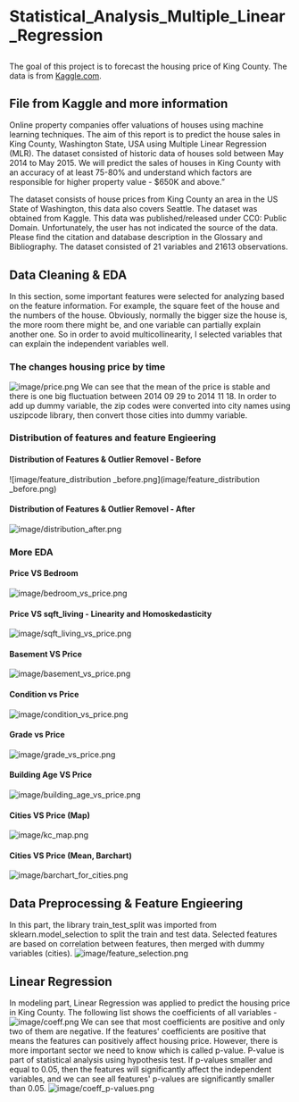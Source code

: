 # Statistical_Analysis_Multiple_Linear_Regression
##
The goal of this project is to forecast the housing price of King County.
The data is from [Kaggle.com](https://www.kaggle.com/shivachandel/kc-house-data/tasks).
## File from Kaggle and more information
Online property companies offer valuations of houses using machine learning techniques. The aim of this report is to predict the house sales in King County, Washington State, USA using Multiple Linear Regression (MLR). The dataset consisted of historic data of houses sold between May 2014 to May 2015.
We will predict the sales of houses in King County with an accuracy of at least 75-80% and understand which factors are responsible for higher property value - $650K and above.”

The dataset consists of house prices from King County an area in the US State of Washington, this data also covers Seattle. The dataset was obtained from Kaggle. This data was published/released under CC0: Public Domain. Unfortunately, the user has not indicated the source of the data. Please find the citation and database description in the Glossary and Bibliography.
The dataset consisted of 21 variables and 21613 observations.
## Data Cleaning & EDA
In this section, some important features were selected for analyzing based on the feature information. For example, the square feet of the house and the numbers of the house. Obviously, normally the bigger size the house is, the more room there might be, and one variable can partially explain another one. So in order to avoid multicollinearity, I selected variables that can explain the independent variables well.

### The changes housing price by time
![image/price.png](image/price.png)
We can see that the mean of the price is stable and there is one big fluctuation between 2014 09 29  to 2014 11 18.
In order to add up dummy variable, the zip codes were converted into city names using uszipcode library, then convert those cities into dummy variable.
###  Distribution of features and feature Engieering
####  Distribution of Features & Outlier Removel  - Before
![image/feature_distribution _before.png](image/feature_distribution _before.png)
####  Distribution of Features & Outlier Removel - After
![image/distribution_after.png](image/distribution_after.png)
### More EDA
#### Price VS Bedroom
![image/bedroom_vs_price.png](image/bedroom_vs_price.png)
#### Price VS sqft_living - Linearity and Homoskedasticity
![image/sqft_living_vs_price.png](image/sqft_living_vs_price.png)
#### Basement VS Price 
![image/basement_vs_price.png](image/basement_vs_price.png)
#### Condition vs Price 
![image/condition_vs_price.png](image/condition_vs_price.png)
####  Grade vs Price
![image/grade_vs_price.png](image/grade_vs_price.png)
#### Building   Age VS Price
![image/building_age_vs_price.png](image/building_age_vs_price.png)
#### Cities VS Price (Map)
![image/kc_map.png](image/kc_map.png)
#### Cities VS Price (Mean, Barchart)
![image/barchart_for_cities.png](image/barchart_for_cities.png)
## Data Preprocessing & Feature Engieering
In this part, the library train_test_split was imported from sklearn.model_selection to split the train and test data. Selected features are based on correlation between features, then merged with dummy variables (cities).
![image/feature_selection.png](image/feature_selection.png)
## Linear Regression
In modeling part, Linear Regression was applied to predict the housing price in King County. The following list shows the coefficients of all variables - 
![image/coeff.png](image/coeff.png)
We can see that most coefficients are positive and only two of them are negative.
If the features' coefficients are positive that means the features can positively affect housing price. However, there is more important sector we need to know which is called p-value. P-value is part of statistical analysis using hypothesis test. If p-values smaller and equal to 0.05, then the features will significantly affect the independent variables, and we can see all features' p-values are significantly smaller than 0.05. 
![image/coeff_p-values.png](image/coeff_p-values.png)


